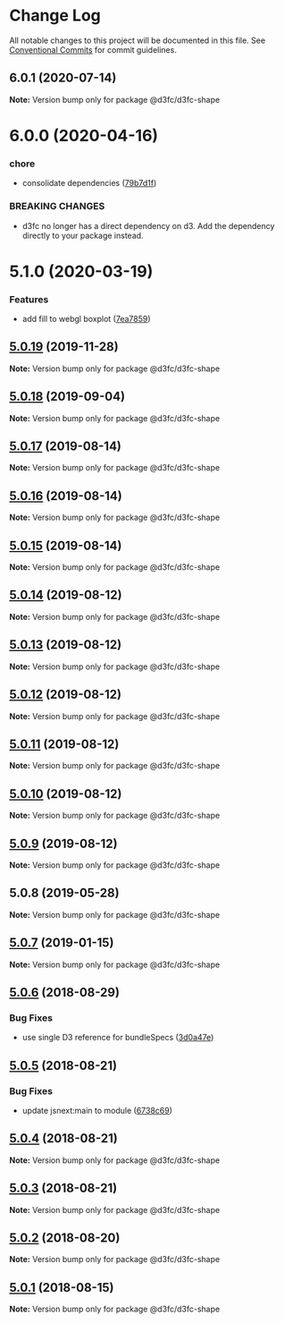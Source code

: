 # Change Log

All notable changes to this project will be documented in this file.
See [Conventional Commits](https://conventionalcommits.org) for commit guidelines.

## 6.0.1 (2020-07-14)

**Note:** Version bump only for package @d3fc/d3fc-shape





# 6.0.0 (2020-04-16)


### chore

* consolidate dependencies ([79b7d1f](https://github.com/d3fc/d3fc/commit/79b7d1f))


### BREAKING CHANGES

* d3fc no longer has a direct dependency on d3. Add the
dependency directly to your package instead.





# 5.1.0 (2020-03-19)


### Features

* add fill to webgl boxplot ([7ea7859](https://github.com/d3fc/d3fc/commit/7ea7859))





## [5.0.19](https://github.com/d3fc/d3fc/compare/@d3fc/d3fc-shape@5.0.18...@d3fc/d3fc-shape@5.0.19) (2019-11-28)

**Note:** Version bump only for package @d3fc/d3fc-shape





## [5.0.18](https://github.com/d3fc/d3fc/compare/@d3fc/d3fc-shape@5.0.17...@d3fc/d3fc-shape@5.0.18) (2019-09-04)

**Note:** Version bump only for package @d3fc/d3fc-shape





<a name="5.0.17"></a>
## [5.0.17](https://github.com/d3fc/d3fc/compare/@d3fc/d3fc-shape@5.0.16...@d3fc/d3fc-shape@5.0.17) (2019-08-14)




**Note:** Version bump only for package @d3fc/d3fc-shape

<a name="5.0.16"></a>
## [5.0.16](https://github.com/d3fc/d3fc/compare/@d3fc/d3fc-shape@5.0.15...@d3fc/d3fc-shape@5.0.16) (2019-08-14)




**Note:** Version bump only for package @d3fc/d3fc-shape

<a name="5.0.15"></a>
## [5.0.15](https://github.com/d3fc/d3fc/compare/@d3fc/d3fc-shape@5.0.14...@d3fc/d3fc-shape@5.0.15) (2019-08-14)




**Note:** Version bump only for package @d3fc/d3fc-shape

<a name="5.0.14"></a>
## [5.0.14](https://github.com/d3fc/d3fc/compare/@d3fc/d3fc-shape@5.0.13...@d3fc/d3fc-shape@5.0.14) (2019-08-12)




**Note:** Version bump only for package @d3fc/d3fc-shape

<a name="5.0.13"></a>
## [5.0.13](https://github.com/d3fc/d3fc/compare/@d3fc/d3fc-shape@5.0.12...@d3fc/d3fc-shape@5.0.13) (2019-08-12)




**Note:** Version bump only for package @d3fc/d3fc-shape

<a name="5.0.12"></a>
## [5.0.12](https://github.com/d3fc/d3fc/compare/@d3fc/d3fc-shape@5.0.11...@d3fc/d3fc-shape@5.0.12) (2019-08-12)




**Note:** Version bump only for package @d3fc/d3fc-shape

<a name="5.0.11"></a>
## [5.0.11](https://github.com/d3fc/d3fc/compare/@d3fc/d3fc-shape@5.0.10...@d3fc/d3fc-shape@5.0.11) (2019-08-12)




**Note:** Version bump only for package @d3fc/d3fc-shape

<a name="5.0.10"></a>
## [5.0.10](https://github.com/d3fc/d3fc/compare/@d3fc/d3fc-shape@5.0.9...@d3fc/d3fc-shape@5.0.10) (2019-08-12)




**Note:** Version bump only for package @d3fc/d3fc-shape

<a name="5.0.9"></a>
## [5.0.9](https://github.com/d3fc/d3fc/compare/@d3fc/d3fc-shape@5.0.8...@d3fc/d3fc-shape@5.0.9) (2019-08-12)




**Note:** Version bump only for package @d3fc/d3fc-shape

<a name="5.0.8"></a>
## 5.0.8 (2019-05-28)




**Note:** Version bump only for package @d3fc/d3fc-shape

<a name="5.0.7"></a>
## [5.0.7](https://github.com/d3fc/d3fc/compare/@d3fc/d3fc-shape@5.0.6...@d3fc/d3fc-shape@5.0.7) (2019-01-15)




**Note:** Version bump only for package @d3fc/d3fc-shape

<a name="5.0.6"></a>
## [5.0.6](https://github.com/d3fc/d3fc/compare/@d3fc/d3fc-shape@5.0.5...@d3fc/d3fc-shape@5.0.6) (2018-08-29)


### Bug Fixes

* use single D3 reference for bundleSpecs ([3d0a47e](https://github.com/d3fc/d3fc/commit/3d0a47e))




<a name="5.0.5"></a>
## [5.0.5](https://github.com/d3fc/d3fc/compare/@d3fc/d3fc-shape@5.0.4...@d3fc/d3fc-shape@5.0.5) (2018-08-21)


### Bug Fixes

* update jsnext:main to module ([6738c69](https://github.com/d3fc/d3fc/commit/6738c69))




<a name="5.0.4"></a>
## [5.0.4](https://github.com/d3fc/d3fc/compare/@d3fc/d3fc-shape@5.0.3...@d3fc/d3fc-shape@5.0.4) (2018-08-21)




**Note:** Version bump only for package @d3fc/d3fc-shape

<a name="5.0.3"></a>
## [5.0.3](https://github.com/d3fc/d3fc-shape/compare/@d3fc/d3fc-shape@5.0.2...@d3fc/d3fc-shape@5.0.3) (2018-08-21)




**Note:** Version bump only for package @d3fc/d3fc-shape

<a name="5.0.2"></a>
## [5.0.2](https://github.com/d3fc/d3fc/compare/@d3fc/d3fc-shape@5.0.1...@d3fc/d3fc-shape@5.0.2) (2018-08-20)




**Note:** Version bump only for package @d3fc/d3fc-shape

<a name="5.0.1"></a>
## [5.0.1](https://github.com/d3fc/d3fc/compare/@d3fc/d3fc-shape@5.0.0...@d3fc/d3fc-shape@5.0.1) (2018-08-15)




**Note:** Version bump only for package @d3fc/d3fc-shape
